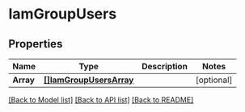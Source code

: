 # IamGroupUsers

## Properties
Name | Type | Description | Notes
------------ | ------------- | ------------- | -------------
**Array** | [**[]IamGroupUsersArray**](IAMGroupUsers_array.md) |  | [optional] 

[[Back to Model list]](../README.md#documentation-for-models) [[Back to API list]](../README.md#documentation-for-api-endpoints) [[Back to README]](../README.md)


